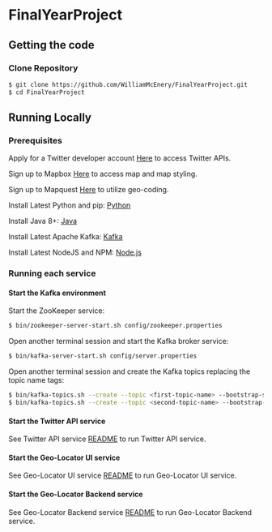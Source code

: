 # FinalYearProject

## Getting the code

### Clone Repository

```bash
$ git clone https://github.com/WilliamMcEnery/FinalYearProject.git
$ cd FinalYearProject
```

## Running Locally

### Prerequisites

Apply for a Twitter developer account [Here](https://developer.twitter.com/en/apply-for-access) to access Twitter APIs.

Sign up to Mapbox [Here](https://www.mapbox.com/) to access map and map styling.

Sign up to Mapquest [Here](https://www.mapquest.com/signup) to utilize geo-coding.

Install Latest Python and pip: [Python](https://www.python.org/downloads/)

Install Java 8+: [Java](https://www.java.com/en/download/)

Install Latest Apache Kafka: [Kafka](https://kafka.apache.org/downloads)

Install Latest NodeJS and NPM: [Node.js](https://nodejs.org/en/download/)

### Running each service

#### Start the Kafka environment

Start the ZooKeeper service:

```bash
$ bin/zookeeper-server-start.sh config/zookeeper.properties
```

Open another terminal session and start the Kafka broker service:

```bash
$ bin/kafka-server-start.sh config/server.properties
```

Open another terminal session and create the Kafka topics replacing the topic name tags:

```bash
$ bin/kafka-topics.sh --create --topic <first-topic-name> --bootstrap-server localhost:9092
$ bin/kafka-topics.sh --create --topic <second-topic-name> --bootstrap-server localhost:9092
```

#### Start the Twitter API service

See Twitter API service [README](twitterApiService/README.md) to run Twitter API service.

#### Start the Geo-Locator UI service

See Geo-Locator UI service [README](geo-locator-ui/README.md) to run Geo-Locator UI service.

#### Start the Geo-Locator Backend service

See Geo-Locator Backend service [README](geo-locator-backend/README.md) to run Geo-Locator Backend service.
